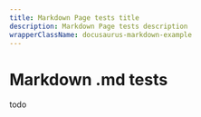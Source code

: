 ```yaml
---
title: Markdown Page tests title
description: Markdown Page tests description
wrapperClassName: docusaurus-markdown-example
---
```


# Markdown .md tests

todo
